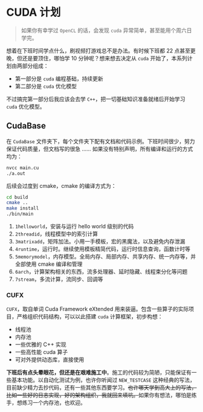 # CUDA 计划

> 如果你有幸学过 `OpenCL` 的话，会发现 `cuda` 异常简单，甚至能用个周六日学完。

想着在下班时间学点什么，刷视频打游戏总不是办法。有时候下班都 22 点甚至更晚，但还是要顶住，哪怕学 10 分钟呢？想来想去决定从 `cuda` 开始了，本系列计划由两部分组成：

- 第一部分是 `cuda` 编程基础，持续更新
- 第二部分是 `cuda` 优化模型

不过搞完第一部分后我应该会去学 `C++`，把一切基础知识准备就绪后开始学习 `cuda` 优化模型。

## CudaBase

在 `CudaBase` 文件夹下，每个文件夹下配有文档和代码示例。下班时间很少，努力保证代码质量，但文档写的很急 ...... 如果没有特别声明，所有编译和运行的方式均为：

```bash
nvcc main.cu
./a.out
```

后续会过度到 cmake，cmake 的编译方式为：

```bash
cd build
cmake ..
make install
./bin/main
```

1. `1helloworld`，安装与运行 hello world 级别的代码
2. `2threadid`，线程模型中的索引计算
3. `3matrixadd`，矩阵加法。小用一手模板，宏的黑魔法，以及避免内存泄漏
4. `4runtime`，运行时。继续使用模板精简代码，运行时信息查询，函数计时等
5. `5memorymodel`，内存模型。全局内存、局部内存、共享内存、统一内存等，并全部使用 cmake 编译和管理
6. `6arch`，计算架构相关的东西，流多处理器、延时隐藏、线程束分化等问题
7. `7stream`，多流计算，流同步、回调等

### CUFX

`CUFX`，取自单词 Cuda Framework eXtended 用来装逼。包含一些算子的实际项目，严格组织代码结构，可以以此搭建 `cuda` 计算框架，初步构想：

- 线程池
- 内存池
- 一些优雅的 C++ 实现
- 一些高性能 cuda 算子
- 可对外提供动态库，直接使用

**下班后有点头晕眼花，但还是在艰难施工中**。施工的代码较为简陋，只能保证有一些基本功能。以自动化测试为例，也许你听闻过 `NEW_TESTCASE` 这种经典的写法，目前缺少精力去抄代码，还有一些其他东西要学习。~~也许哪天学到高大上的写法，比如一些好的日志实现，好的架构组织，我就回来填坑。~~如果你有想法，哪怕是练手，想练习一个内存池，也欢迎。
